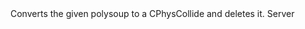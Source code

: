 <function name="ConvertPolysoupToCollide" parent="physcollide" type="libraryfunc">
	<description>
		Converts the given polysoup to a CPhysCollide and deletes it.
		<added version="0.7"></added>
	</description>
	<realm>Server</realm>
	<args>
		<arg name="soup" type="CPhysPolySoup"></arg>
	</args>
	<rets>
		<ret name="" type="CPhysCollide"></ret>
	</rets>
</function>